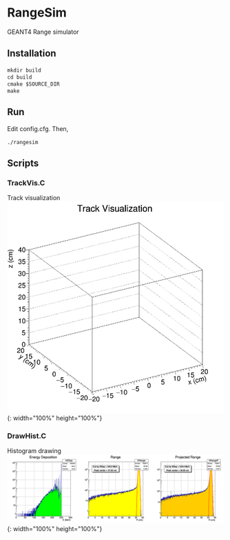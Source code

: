 # RangeSim
GEANT4 Range simulator

## Installation
```
mkdir build
cd build
cmake $SOURCE_DIR
make
```

## Run
Edit config.cfg. Then,
```
./rangesim
```

## Scripts
### TrackVis.C
Track visualization
![track_vis_ex](./scripts/trackVisExample.gif "TrackVis.C Example result"){: width="100%" height="100%"}

### DrawHist.C
Histogram drawing
![hist_draw_ex](./scripts/histExample.png "DrawHist.C Example result"){: width="100%" height="100%"}
